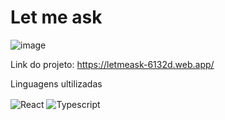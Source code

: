 # Let me ask

![image](https://user-images.githubusercontent.com/95654248/215355567-8958be9f-5d6a-492b-9136-67e59bb15ed1.png)

Link do projeto: https://letmeask-6132d.web.app/

Linguagens ultilizadas

<img align="center" alt="React" src="https://img.shields.io/badge/React-20232A?style=for-the-badge&logo=react&logoColor=61DAFB" />
<img align="center" alt="Typescript" src="https://img.shields.io/badge/TypeScript-007ACC?style=for-the-badge&logo=typescript&logoColor=white" />
